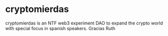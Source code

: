 # cryptomierdas
cryptomierdas is an NTF web3 experiment DAO to expand the crypto world with special focus in spanish speakers.
Gracias Ruth